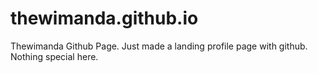 # thewimanda.github.io

Thewimanda Github Page. Just made a landing profile page with github.
Nothing special here.

